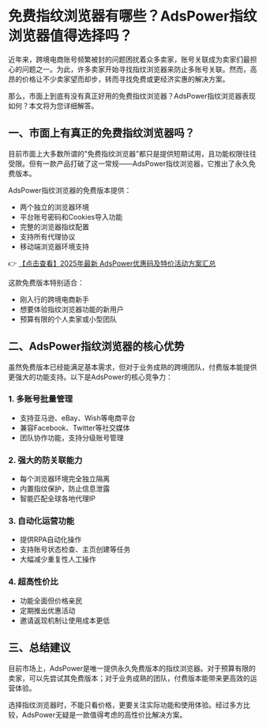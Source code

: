 # 免费指纹浏览器有哪些？AdsPower指纹浏览器值得选择吗？

近年来，跨境电商账号频繁被封的问题困扰着众多卖家，账号关联成为卖家们最担心的问题之一。为此，许多卖家开始寻找指纹浏览器来防止多账号关联。然而，高昂的价格让不少卖家望而却步，转而寻找免费或更经济实惠的解决方案。

那么，市面上到底有没有真正好用的免费指纹浏览器？AdsPower指纹浏览器表现如何？本文将为您详细解答。

## 一、市面上有真正的免费指纹浏览器吗？

目前市面上大多数所谓的"免费指纹浏览器"都只是提供短期试用，且功能权限往往受限。但有一款产品打破了这一常规——AdsPower指纹浏览器，它推出了永久免费版本。

AdsPower指纹浏览器的免费版本提供：
- 两个独立的浏览器环境
- 平台账号密码和Cookies导入功能
- 完整的浏览器指纹配置
- 支持所有代理协议
- 移动端浏览器环境支持

👉 [【点击查看】2025年最新 AdsPower优惠码及特价活动方案汇总](https://bit.ly/adspower_free)

这款免费版本特别适合：
- 刚入行的跨境电商新手
- 想要体验指纹浏览器功能的新用户
- 预算有限的个人卖家或小型团队

## 二、AdsPower指纹浏览器的核心优势

虽然免费版本已经能满足基本需求，但对于业务成熟的跨境团队，付费版本能提供更强大的功能支持。以下是AdsPower的核心竞争力：

### 1. 多账号批量管理
- 支持亚马逊、eBay、Wish等电商平台
- 兼容Facebook、Twitter等社交媒体
- 团队协作功能，支持分级账号管理

### 2. 强大的防关联能力
- 每个浏览器环境完全独立隔离
- 内置指纹保护，防止信息泄露
- 智能匹配全球各地代理IP

### 3. 自动化运营功能
- 提供RPA自动化操作
- 支持账号状态检查、主页创建等任务
- 大幅减少重复性人工操作

### 4. 超高性价比
- 功能全面但价格亲民
- 定期推出优惠活动
- 邀请返现机制让使用成本更低

## 三、总结建议

目前市场上，AdsPower是唯一提供永久免费版本的指纹浏览器。对于预算有限的卖家，可以先尝试其免费版本；对于业务成熟的团队，付费版本能带来更高效的运营体验。

选择指纹浏览器时，不能只看价格，更要关注实际功能和使用体验。经过多方比较，AdsPower无疑是一款值得考虑的高性价比解决方案。